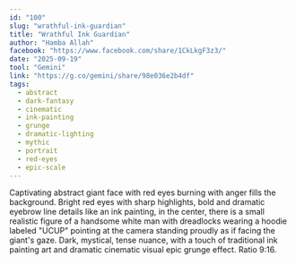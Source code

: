 ```yaml
---
id: "100"
slug: "wrathful-ink-guardian"
title: "Wrathful Ink Guardian"
author: "Hamba Allah"
facebook: "https://www.facebook.com/share/1CkLkgF3z3/"
date: "2025-09-19"
tool: "Gemini"
link: "https://g.co/gemini/share/98e036e2b4df"
tags:
  - abstract
  - dark-fantasy
  - cinematic
  - ink-painting
  - grunge
  - dramatic-lighting
  - mythic
  - portrait
  - red-eyes
  - epic-scale
---
```


Captivating abstract giant face with red eyes burning with anger fills the background. Bright red eyes with sharp highlights, bold and dramatic eyebrow line details like an ink painting, in the center, there is a small realistic figure of a handsome white man with dreadlocks wearing a hoodie labeled "UCUP" pointing at the camera standing proudly as if facing the giant's gaze. Dark, mystical, tense nuance, with a touch of traditional ink painting art and dramatic cinematic visual epic grunge effect. Ratio 9:16.
